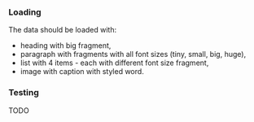 ### Loading

The data should be loaded with:
- heading with big fragment,
- paragraph with fragments with all font sizes (tiny, small, big, huge),
- list with 4 items - each with different font size fragment,
- image with caption with styled word.

### Testing

TODO
